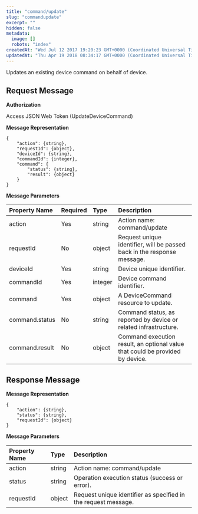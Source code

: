 ```yaml
---
title: "command/update"
slug: "commandupdate"
excerpt: ""
hidden: false
metadata: 
  image: []
  robots: "index"
createdAt: "Wed Jul 12 2017 19:20:23 GMT+0000 (Coordinated Universal Time)"
updatedAt: "Thu Apr 19 2018 08:34:17 GMT+0000 (Coordinated Universal Time)"
---
```

Updates an existing device command on behalf of device.

## Request Message

**Authorization**

Access JSON Web Token (UpdateDeviceCommand)

**Message Representation**

```text
{
    "action": {string},
    "requestId": {object},
    "deviceId": {string},
    "commandId": {integer},
    "command": {
        "status": {string},
        "result": {object}
    }
}
```

**Message Parameters**

| Property Name  | Required | Type    | Description                                                                   |
| :------------- | :------- | :------ | :---------------------------------------------------------------------------- |
| action         | Yes      | string  | Action name: command/update                                                   |
| requestId      | No       | object  | Request unique identifier, will be passed back in the response message.       |
| deviceId       | Yes      | string  | Device unique identifier.                                                     |
| commandId      | Yes      | integer | Device command identifier.                                                    |
| command        | Yes      | object  | A DeviceCommand resource to update.                                           |
| command.status | No       | string  | Command status, as reported by device or related infrastructure.              |
| command.result | No       | object  | Command execution result, an optional value that could be provided by device. |

## Response Message

**Message Representation**

```text
{
    "action": {string},
    "status": {string},
    "requestId": {object}
}
```

**Message Parameters**

| Property Name | Type   | Description                                                    |
| :------------ | :----- | :------------------------------------------------------------- |
| action        | string | Action name: command/update                                    |
| status        | string | Operation execution status (success or error).                 |
| requestId     | object | Request unique identifier as specified in the request message. |
